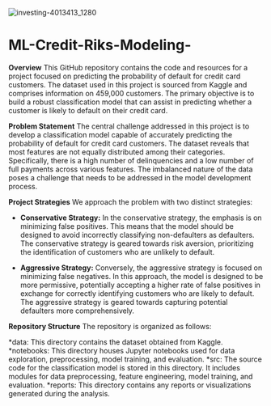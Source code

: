 ![investing-4013413_1280](https://github.com/Gibran-Cor/ML-Credit-Riks-Modeling-/assets/142538044/b9cb96e6-a4e2-40cc-a40c-f1ab7e3178fe)
# ML-Credit-Riks-Modeling-
**Overview**
This GitHub repository contains the code and resources for a project focused on predicting the probability of default for credit card customers. The dataset used in this project is sourced from Kaggle and comprises information on 459,000 customers. The primary objective is to build a robust classification model that can assist in predicting whether a customer is likely to default on their credit card.

**Problem Statement**
The central challenge addressed in this project is to develop a classification model capable of accurately predicting the probability of default for credit card customers. The dataset reveals that most features are not equally distributed among their categories. Specifically, there is a high number of delinquencies and a low number of full payments across various features. The imbalanced nature of the data poses a challenge that needs to be addressed in the model development process.

**Project Strategies**
We approach the problem with two distinct strategies:

- **Conservative Strategy:**
In the conservative strategy, the emphasis is on minimizing false positives. This means that the model should be designed to avoid incorrectly classifying non-defaulters as defaulters. The conservative strategy is geared towards risk aversion, prioritizing the identification of customers who are unlikely to default.

-  **Aggressive Strategy:**
Conversely, the aggressive strategy is focused on minimizing false negatives. In this approach, the model is designed to be more permissive, potentially accepting a higher rate of false positives in exchange for correctly identifying customers who are likely to default. The aggressive strategy is geared towards capturing potential defaulters more comprehensively.

  **Repository Structure**
The repository is organized as follows:

*data: This directory contains the dataset obtained from Kaggle.
*notebooks: This directory houses Jupyter notebooks used for data exploration, preprocessing, model training, and evaluation.
*src: The source code for the classification model is stored in this directory. It includes modules for data preprocessing, feature engineering, model training, and evaluation.
*reports: This directory contains any reports or visualizations generated during the analysis.
